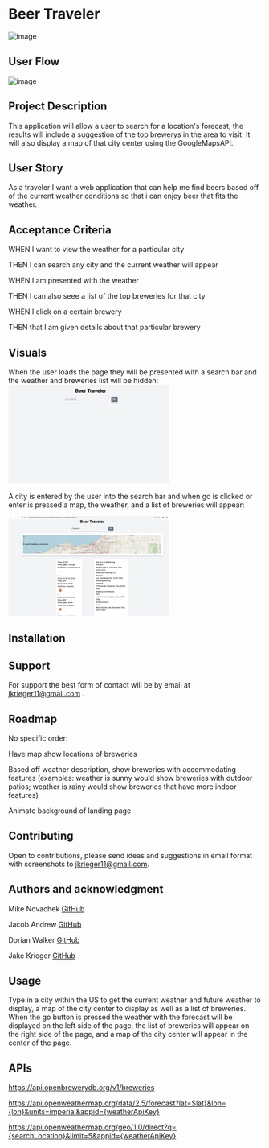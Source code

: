 # Beer Traveler

![image](https://user-images.githubusercontent.com/125073452/228700569-eeda2d9e-4d0b-4a3a-bad5-39d6e473afff.png)

## User Flow
![image](https://user-images.githubusercontent.com/125073452/228705117-76a34d88-3648-4cdc-9679-4c0fab361dc7.png)


## Project Description
This application will allow a user to search for a location's forecast, the results will include a suggestion of the top brewerys in the area to visit. It will also display a map of that city center using the GoogleMapsAPI.

## User Story
As a traveler I want a web application that can help me find beers based off of the current weather conditions so that i can enjoy beer that fits the weather.

## Acceptance Criteria
WHEN I want to view the weather for a particular city

THEN I can search any city and the current weather will appear

WHEN I am presented with the weather 

THEN I can also seee a list of the top breweries for that city

WHEN I click on a certain brewery 

THEN that I am given details about that particular brewery

## Visuals
When the user loads the page they will be presented with a search bar and the weather and breweries list will be hidden:
![Displays landing page](./assets/images/landingPage.jpeg)

A city is entered by the user into the search bar and when go is clicked or enter is pressed a map, the weather, and a list of breweries will appear:

![Displays weather, map of city center, and breweries](./assets/images/dataDisplay.jpeg)
## Installation

## Support

For support the best form of contact will be by email at jkrieger11@gmail.com .

## Roadmap
No specific order: 

Have map show locations of breweries

Based off weather description, show breweries with accommodating features (examples: weather is sunny would show breweries with outdoor patios; weather is rainy would show breweries that have more indoor features)

Animate background of landing page

 

## Contributing

Open to contributions, please send ideas and suggestions in email format with screenshots to jkrieger11@gmail.com.

## Authors and acknowledgment
Mike Novachek
[GitHub](https://github.com/BigMikeNova?tab=repositories "GitHub Repos")

Jacob Andrew
[GitHub](https://github.com/jcandrew1219?tab=repositories "GitHub Repos")

Dorian Walker
[GitHub](https://GitHub.com/dorianwalker29?tab=repositories "GitHub Repos")

Jake Krieger
[GitHub](https://github.com/jkrieger6?tab=repositories "GitHub Repos")
## Usage
Type in a city within the US to get the current weather and future weather to display, a map of the city center to display as well as a list of breweries. When the go button is pressed the weather with the forecast will be displayed on the left side of the page, the list of breweries will appear on the right side of the page, and a map of the city center will appear in the center of the page.

## APIs
https://api.openbrewerydb.org/v1/breweries

https://api.openweathermap.org/data/2.5/forecast?lat=$lat}&lon={lon}&units=imperial&appid={weatherApiKey}

https://api.openweathermap.org/geo/1.0/direct?q={searchLocation}&limit=5&appid={weatherApiKey}






